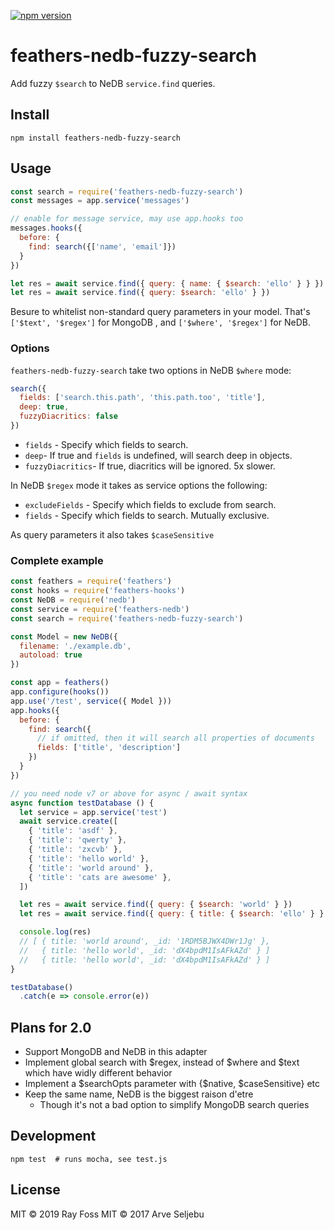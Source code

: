 [![npm version](https://badge.fury.io/js/feathers-nedb-fuzzy-search.svg)](https://badge.fury.io/js/feathers-nedb-fuzzy-search)

# feathers-nedb-fuzzy-search
Add fuzzy `$search` to NeDB `service.find` queries.

## Install
```
npm install feathers-nedb-fuzzy-search
```

## Usage
```js
const search = require('feathers-nedb-fuzzy-search')
const messages = app.service('messages')

// enable for message service, may use app.hooks too
messages.hooks({
  before: {
    find: search({['name', 'email']})
  }
})

let res = await service.find({ query: { name: { $search: 'ello' } } })
let res = await service.find({ query: $search: 'ello' } })
```
Besure to whitelist non-standard query parameters in your model.
That's `['$text', '$regex']` for MongoDB , and `['$where', '$regex']` for NeDB. 

### Options
`feathers-nedb-fuzzy-search` take two options in NeDB `$where` mode:

```js
search({
  fields: ['search.this.path', 'this.path.too', 'title'],
  deep: true,
  fuzzyDiacritics: false
})
```

- `fields` - Specify which fields to search.
- `deep`- If true and `fields` is undefined, will search deep in objects.
- `fuzzyDiacritics`- If true, diacritics will be ignored. 5x slower.

In NeDB `$regex` mode it takes as service options the following:

- `excludeFields` - Specify which fields to exclude from search.
- `fields` - Specify which fields to search. Mutually exclusive. 

As query parameters it also takes `$caseSensitive`

### Complete example
```js
const feathers = require('feathers')
const hooks = require('feathers-hooks')
const NeDB = require('nedb')
const service = require('feathers-nedb')
const search = require('feathers-nedb-fuzzy-search')

const Model = new NeDB({
  filename: './example.db',
  autoload: true
})

const app = feathers()
app.configure(hooks())
app.use('/test', service({ Model }))
app.hooks({
  before: {
    find: search({
      // if omitted, then it will search all properties of documents
      fields: ['title', 'description']
    })
  }
})

// you need node v7 or above for async / await syntax
async function testDatabase () {
  let service = app.service('test')
  await service.create([
    { 'title': 'asdf' },
    { 'title': 'qwerty' },
    { 'title': 'zxcvb' },
    { 'title': 'hello world' },
    { 'title': 'world around' },
    { 'title': 'cats are awesome' },
  ])

  let res = await service.find({ query: { $search: 'world' } })
  let res = await service.find({ query: { title: { $search: 'ello' } } })

  console.log(res)
  // [ { title: 'world around', _id: '1RDM5BJWX4DWr1Jg' },
  //   { title: 'hello world', _id: 'dX4bpdM1IsAFkAZd' } ]
  //   { title: 'hello world', _id: 'dX4bpdM1IsAFkAZd' } ]
}

testDatabase()
  .catch(e => console.error(e))
```

## Plans for 2.0
- Support MongoDB and NeDB in this adapter
- Implement global search with $regex, instead of $where and $text which have widly different behavior
- Implement a $searchOpts parameter with {$native, $caseSensitive} etc
- Keep the same name, NeDB is the biggest raison d'etre
  - Though it's not a bad option to simplify MongoDB search queries

## Development
```
npm test  # runs mocha, see test.js
```

## License
MIT © 2019 Ray Foss
MIT © 2017 Arve Seljebu
